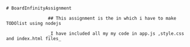                                                                                # BoardInfinityAssignment

                    ## This assignment is the in which i have to make TODOlist using nodejs

                    _I have included all my my code in app.js ,style.css and index.html files_
